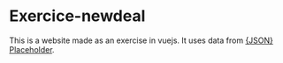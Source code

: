 # Exercice-newdeal

This is a website made as an exercise in vuejs. It uses data from [{JSON} Placeholder](https://jsonplaceholder.typicode.com/).
